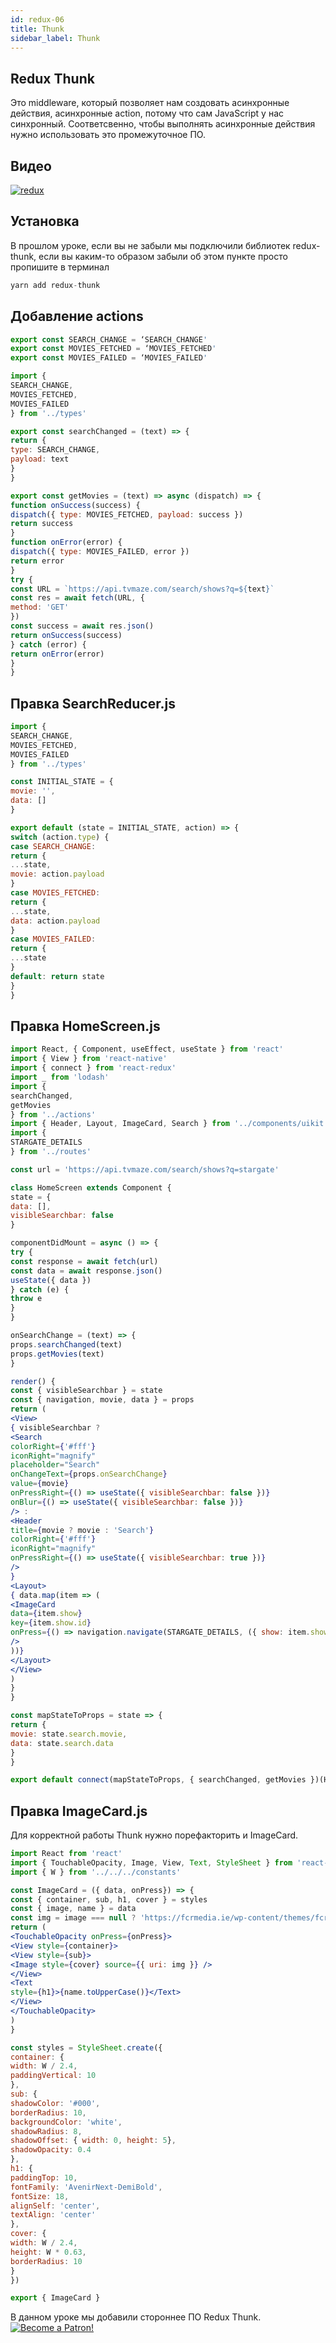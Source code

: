 ```yaml
---
id: redux-06
title: Thunk
sidebar_label: Thunk
---
```


## Redux Thunk

Это middleware, который позволяет нам создовать асинхронные действия, асинхронные action, потому что сам JavaScript у нас синхронный. Соответсвенно, чтобы выполнять асинхронные действия нужно использовать это промежуточное ПО. 

## Видео

[![redux](/img/redux/06.gif)](https://youtu.be/-eE3ySQIV80)

## Установка

В прошлом уроке, если вы не забыли мы подключили библиотек redux-thunk, если вы каким-то образом забыли об этом пункте просто пропишите в терминал

```jsx
yarn add redux-thunk
```

## Добавление actions

```jsx title="../src/types.js"
export const SEARCH_CHANGE = ‘SEARCH_CHANGE'
export const MOVIES_FETCHED = ‘MOVIES_FETCHED'
export const MOVIES_FAILED = ‘MOVIES_FAILED'
```

```jsx title="../src/actions/index.js"
import { 
SEARCH_CHANGE,
MOVIES_FETCHED,
MOVIES_FAILED
} from '../types'

export const searchChanged = (text) => {
return {
type: SEARCH_CHANGE,
payload: text
}
} 

export const getMovies = (text) => async (dispatch) => {
function onSuccess(success) {
dispatch({ type: MOVIES_FETCHED, payload: success })
return success
}
function onError(error) {
dispatch({ type: MOVIES_FAILED, error })
return error
}
try {
const URL = `https://api.tvmaze.com/search/shows?q=${text}`
const res = await fetch(URL, {
method: 'GET'
})
const success = await res.json()
return onSuccess(success)
} catch (error) {
return onError(error)
}
}
```
## Правка SearchReducer.js

```jsx title="../src/reducers/SeachReducers.js"
import { 
SEARCH_CHANGE,
MOVIES_FETCHED,
MOVIES_FAILED
} from '../types'

const INITIAL_STATE = {
movie: '',
data: []
}

export default (state = INITIAL_STATE, action) => {
switch (action.type) {
case SEARCH_CHANGE:
return {
...state,
movie: action.payload
}
case MOVIES_FETCHED:
return {
...state,
data: action.payload
}
case MOVIES_FAILED:
return {
...state
}
default: return state
}
}
```

## Правка HomeScreen.js

```jsx title="../src/components/uikit/HomeScreen.js"
import React, { Component, useEffect, useState } from 'react'
import { View } from 'react-native'
import { connect } from 'react-redux'
import _ from 'lodash'
import { 
searchChanged,
getMovies
} from '../actions'
import { Header, Layout, ImageCard, Search } from '../components/uikit'
import {
STARGATE_DETAILS
} from '../routes'

const url = 'https://api.tvmaze.com/search/shows?q=stargate'

class HomeScreen extends Component {
state = {
data: [],
visibleSearchbar: false
}

componentDidMount = async () => {
try {
const response = await fetch(url)
const data = await response.json()
useState({ data })
} catch (e) {
throw e
}
}

onSearchChange = (text) => {
props.searchChanged(text)
props.getMovies(text)
}

render() {
const { visibleSearchbar } = state
const { navigation, movie, data } = props
return (
<View>
{ visibleSearchbar ?
<Search
colorRight={'#fff'}
iconRight="magnify"
placeholder="Search"
onChangeText={props.onSearchChange}
value={movie}
onPressRight={() => useState({ visibleSearchbar: false })}
onBlur={() => useState({ visibleSearchbar: false })}
/> :
<Header
title={movie ? movie : 'Search'} 
colorRight={'#fff'}
iconRight="magnify"
onPressRight={() => useState({ visibleSearchbar: true })}
/> 
}
<Layout>
{ data.map(item => (
<ImageCard
data={item.show}
key={item.show.id}
onPress={() => navigation.navigate(STARGATE_DETAILS, ({ show: item.show }))}
/>
))}
</Layout>
</View>
)
}
}

const mapStateToProps = state => {
return {
movie: state.search.movie,
data: state.search.data
}
}

export default connect(mapStateToProps, { searchChanged, getMovies })(HomeScreen)
```

## Правка ImageCard.js

Для корректной работы Thunk нужно порефакторить и ImageCard.

```jsx title="../src/components/ImageCard.js"
import React from 'react'
import { TouchableOpacity, Image, View, Text, StyleSheet } from 'react-native'
import { W } from '../../../constants'

const ImageCard = ({ data, onPress}) => {
const { container, sub, h1, cover } = styles
const { image, name } = data
const img = image === null ? 'https://fcrmedia.ie/wp-content/themes/fcr/assets/images/defau..' : `https${image.medium.slice(4)}`
return (
<TouchableOpacity onPress={onPress}>
<View style={container}>
<View style={sub}>
<Image style={cover} source={{ uri: img }} />
</View>
<Text
style={h1}>{name.toUpperCase()}</Text>
</View>
</TouchableOpacity>
)
}

const styles = StyleSheet.create({
container: {
width: W / 2.4,
paddingVertical: 10
},
sub: {
shadowColor: '#000',
borderRadius: 10,
backgroundColor: 'white',
shadowRadius: 8,
shadowOffset: { width: 0, height: 5},
shadowOpacity: 0.4
},
h1: {
paddingTop: 10,
fontFamily: 'AvenirNext-DemiBold',
fontSize: 18,
alignSelf: 'center',
textAlign: 'center'
},
cover: {
width: W / 2.4,
height: W * 0.63,
borderRadius: 10
}
})

export { ImageCard }
```
В данном уроке мы добавили стороннее ПО Redux Thunk.
[![Become a Patron!](/img/logo/patreon.jpg)](https://www.patreon.com/bePatron?u=31769291)